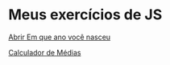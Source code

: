 <h1>Meus exercícios de JS</h1>

<a href="/praticando-js/nasceste_em/nasceu-em.html">Abrir Em que ano você nasceu</a>

<a href="/praticando-js/calcular-media/media.html">Calculador de Médias</a>
